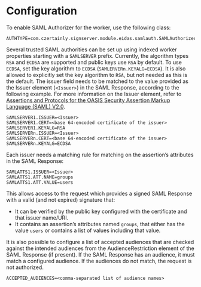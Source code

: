 # Configuration

To enable SAML Authorizer for the worker, use the following class:

```
AUTHTYPE=com.czertainly.signserver.module.eidas.samlauth.SAMLAuthorizer
```

Several trusted SAML authorities can be set up using indexed worker properties starting with a `SAMLSERVER` prefix.
Currently, the algorithm types `RSA` and `ECDSA` are supported and public keys use `RSA` by default. To use `ECDSA`, set the key algorithm to `ECDSA` (`SAMLERVERn.KEYALG=ECDSA`). It is also allowed to explicitly set the key algorithm to `RSA`, but not needed as this is the default.
The issuer field needs to be matched to the value provided as the Issuer element (`<Issuer>`) in the SAML Response, according to the following example. For more information on the Issuer element, refer to [Assertions and Protocols for the OASIS Security Assertion Markup Language (SAML) V2.0](http://docs.oasis-open.org/security/saml/v2.0/saml-core-2.0-os.pdf).

```
SAMLSERVER1.ISSUER=<Issuer>
SAMLSERVER1.CERT=<base 64-encoded certificate of the issuer>
SAMLSERVER1.KEYALG=RSA
SAMLSERVERn.ISSUER=<Issuer>
SAMLSERVERn.CERT=<base 64-encoded certificate of the issuer>
SAMLSERVERn.KEYALG=ECDSA
```

Each issuer needs a matching rule for matching on the assertion’s attributes in the SAML Response:

```
SAMLATTS1.ISSUER=<Issuer>
SAMLATTS1.ATT.NAME=groups
SAMLATTS1.ATT.VALUE=users
```

This allows access to the request which provides a signed SAML Response with a valid (and not expired) signature that:

- It can be verified by the public key configured with the certificate and that issuer name/URI.
- It contains an assertion’s attributes named `groups`, that either has the value `users` or contains a list of values including that value.

It is also possible to configure a list of accepted audiences that are checked against the intended audiences from the AudienceRestriction element of the SAML Response (if present). If the SAML Response has an audience, it must match a configured audience. If the audiences do not match, the request is not authorized.

`ACCEPTED_AUDIENCES=<comma-separated list of audience names>`